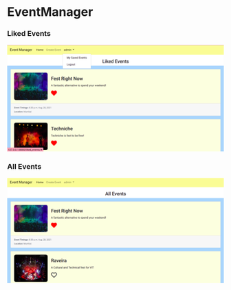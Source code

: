 # EventManager

### Liked Events
![Liked Events](./images/liked.png)

### All Events
![All Events](./images/all.png)

